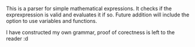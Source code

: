 This is a parser for simple mathematical expressions. It checks if the exprexpression is valid and evaluates it if so. Future addition will include the option to use variables and functions.

I have constructed my own grammar, proof of corectness is left to the reader   :d
